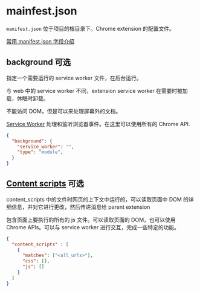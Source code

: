 # mainfest.json

`manifest.json` 位于项目的根目录下。Chrome extension 的配置文件。

[常用 manifest.json 字段介绍](./docs/manifest.md)

## background 可选

指定一个需要运行的 service worker 文件，在后台运行。

与 web 中的 service worker 不同，extension service worker 在需要时被加载，休眠时卸载。

不能访问 DOM，但是可以来处理屏幕外的文档。

[Service Worker](https://developer.chrome.com/docs/extensions/mv3/service_workers/#manifest) 处理和监听浏览器事件。在这里可以使用所有的 Chrome API.

```json
{
  "background": {
    "service_worker": "",
    "type": "module",
  }
}
```

## [Content scripts](https://developer.chrome.com/docs/extensions/mv3/content_scripts/) 可选
content_scripts 中的文件时网页的上下文中运行的，可以读取页面中 DOM 的详细信息，并对它进行更改，然后传递消息给 parent extension

包含页面上要执行的所有的 js 文件。可以读取页面的 DOM，也可以使用 Chrome APIs。可以与 service worker 进行交互，完成一些特定的功能。

```json
{
  "content_scripts" : [
    {
      "matches": ["<all_urls>"],
      "css": [],
      "js": []
    }
  ]
}

```